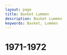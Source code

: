 ```yaml
---
layout: page
title: Basket Lummen
description: Basket Lummen
keywords: Basket, Lummen
---
```


# 1971-1972



